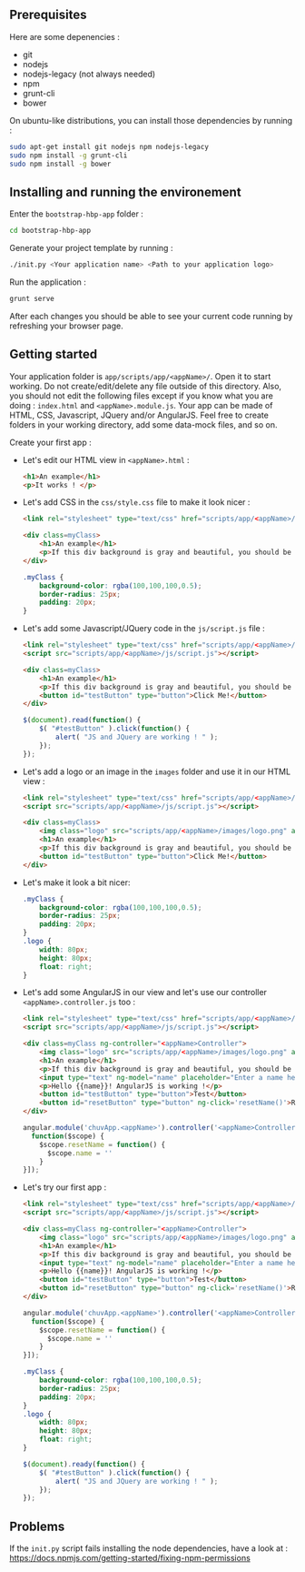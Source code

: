 ## Prerequisites

Here are some depenencies :

- git
- nodejs
- nodejs-legacy (not always needed)
- npm
- grunt-cli
- bower

On ubuntu-like distributions, you can install those dependencies by running :

```bash
sudo apt-get install git nodejs npm nodejs-legacy
sudo npm install -g grunt-cli
sudo npm install -g bower
```

## Installing and running the environement

Enter the `bootstrap-hbp-app` folder :

```bash
cd bootstrap-hbp-app
```

Generate your project template by running :

```bash
./init.py <Your application name> <Path to your application logo>
```

Run the application :

```bash
grunt serve
```

After each changes you should be able to see your current code running by refreshing your browser page.

## Getting started

Your application folder is `app/scripts/app/<appName>/`. Open it to start working.
Do not create/edit/delete any file outside of this directory. Also, you should not edit the following files except if you know what you are doing : `index.html` and `<appName>.module.js`.
Your app can be made of HTML, CSS, Javascript, JQuery and/or AngularJS.
Feel free to create folders in your working directory, add some data-mock files, and so on.

Create your first app :

- Let's edit our HTML view in `<appName>.html` :

    ```html
    <h1>An example</h1>
    <p>It works ! </p>
    ```

- Let's add CSS in the `css/style.css` file to make it look nicer :

    ```html
    <link rel="stylesheet" type="text/css" href="scripts/app/<appName>/css/style.css" />

    <div class=myClass>
        <h1>An example</h1>
        <p>If this div background is gray and beautiful, you should be happy !</p>
    </div>
    ```
    ```css
    .myClass {
        background-color: rgba(100,100,100,0.5);
        border-radius: 25px;
        padding: 20px;
    }
    ```

- Let's add some Javascript/JQuery code in the `js/script.js` file :

    ```html
    <link rel="stylesheet" type="text/css" href="scripts/app/<appName>/css/style.css" />
    <script src="scripts/app/<appName>/js/script.js"></script>

    <div class=myClass>
        <h1>An example</h1>
        <p>If this div background is gray and beautiful, you should be happy !</p>
        <button id="testButton" type="button">Click Me!</button> 
    </div>
    ```
    ```javascript
    $(document).read(function() {
        $( "#testButton" ).click(function() {
            alert( "JS and JQuery are working ! " );
        });
    });
    ```


- Let's add a logo or an image in the `images` folder and use it in our HTML view :

    ```html
    <link rel="stylesheet" type="text/css" href="scripts/app/<appName>/css/style.css" />
    <script src="scripts/app/<appName>/js/script.js"></script>
    
    <div class=myClass>
        <img class="logo" src="scripts/app/<appName>/images/logo.png" alt="application logo"></img>
        <h1>An example</h1>
        <p>If this div background is gray and beautiful, you should be happy !</p>
        <button id="testButton" type="button">Click Me!</button> 
    </div>
    ```

- Let's make it look a bit nicer:

    ```css
    .myClass {
        background-color: rgba(100,100,100,0.5);
        border-radius: 25px;
        padding: 20px;
    }
    .logo {
        width: 80px;
        height: 80px;
        float: right;
    }
    ```

- Let's add some AngularJS in our view and let's use our controller `<appName>.controller.js` too :

    ```html
    <link rel="stylesheet" type="text/css" href="scripts/app/<appName>/css/style.css" />
    <script src="scripts/app/<appName>/js/script.js"></script>
    
    <div class=myClass ng-controller="<appName>Controller">
        <img class="logo" src="scripts/app/<appName>/images/logo.png" alt="application logo"></img>
        <h1>An example</h1>
        <p>If this div background is gray and beautiful, you should be happy !</p>
        <input type="text" ng-model="name" placeholder="Enter a name here">
        <p>Hello {{name}}! AngularJS is working !</p>
        <button id="testButton" type="button">Test</button>
        <button id="resetButton" type="button" ng-click='resetName()'>Reset</button>
    </div>
    ```
    ```javascript
    angular.module('chuvApp.<appName>').controller('<appName>Controller',['$scope',
      function($scope) {
        $scope.resetName = function() {
          $scope.name = ''
        }
    }]);
    ```
- Let's try our first app :

    ```html
    <link rel="stylesheet" type="text/css" href="scripts/app/<appName>/css/style.css" />
    <script src="scripts/app/<appName>/js/script.js"></script>
    
    <div class=myClass ng-controller="<appName>Controller">
        <img class="logo" src="scripts/app/<appName>/images/logo.png" alt="application logo"></img>
        <h1>An example</h1>
        <p>If this div background is gray and beautiful, you should be happy !</p>
        <input type="text" ng-model="name" placeholder="Enter a name here">
        <p>Hello {{name}}! AngularJS is working !</p>
        <button id="testButton" type="button">Test</button>
        <button id="resetButton" type="button" ng-click='resetName()'>Reset</button>
    </div>
    ```
    ```javascript
    angular.module('chuvApp.<appName>').controller('<appName>Controller',['$scope',
      function($scope) {
        $scope.resetName = function() {
          $scope.name = ''
        }
    }]);
    ```
    ```css
    .myClass {
	    background-color: rgba(100,100,100,0.5);
	    border-radius: 25px;
	    padding: 20px;
    }
    .logo {
	    width: 80px;
	    height: 80px;
	    float: right;
    }
    ```
    ```javascript
    $(document).ready(function() {
        $( "#testButton" ).click(function() {
            alert( "JS and JQuery are working ! " );
        });
    });
    ```

## Problems

If the `init.py` script fails installing the node dependencies, have a look at :
https://docs.npmjs.com/getting-started/fixing-npm-permissions

